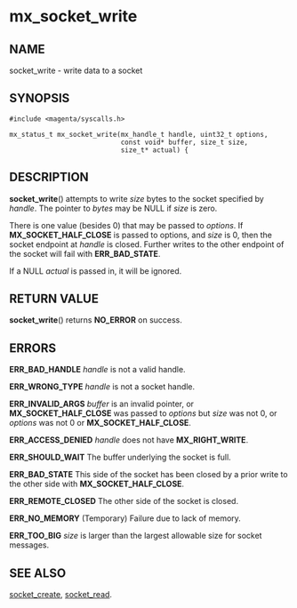 # mx_socket_write

## NAME

socket_write - write data to a socket

## SYNOPSIS

```
#include <magenta/syscalls.h>

mx_status_t mx_socket_write(mx_handle_t handle, uint32_t options,
                            const void* buffer, size_t size,
                            size_t* actual) {
```

## DESCRIPTION

**socket_write**() attempts to write *size* bytes to the socket
specified by *handle*.  The pointer to *bytes* may be NULL if *size*
is zero.

There is one value (besides 0) that may be passed to *options*. If
**MX_SOCKET_HALF_CLOSE** is passed to options, and *size* is 0, then the
socket endpoint at *handle* is closed. Further writes to the other
endpoint of the socket will fail with **ERR_BAD_STATE**.

If a NULL *actual* is passed in, it will be ignored.

## RETURN VALUE

**socket_write**() returns **NO_ERROR** on success.

## ERRORS

**ERR_BAD_HANDLE**  *handle* is not a valid handle.

**ERR_WRONG_TYPE**  *handle* is not a socket handle.

**ERR_INVALID_ARGS**  *buffer* is an invalid pointer, or
**MX_SOCKET_HALF_CLOSE** was passed to *options* but *size* was
not 0, or *options* was not 0 or **MX_SOCKET_HALF_CLOSE**.

**ERR_ACCESS_DENIED**  *handle* does not have **MX_RIGHT_WRITE**.

**ERR_SHOULD_WAIT**  The buffer underlying the socket is full.

**ERR_BAD_STATE**  This side of the socket has been closed by a prior write
to the other side with **MX_SOCKET_HALF_CLOSE**.

**ERR_REMOTE_CLOSED**  The other side of the socket is closed.

**ERR_NO_MEMORY**  (Temporary) Failure due to lack of memory.

**ERR_TOO_BIG** *size* is larger than the largest allowable size for
socket messages.

## SEE ALSO

[socket_create](socket_create.md),
[socket_read](socket_read.md).
